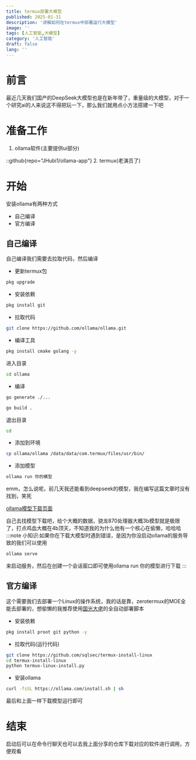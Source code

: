 ```yaml
---
title: termux部署大模型
published: 2025-01-31
description: '讲解如何在termux中部署运行大模型'
image: ''
tags: [人工智能,大模型]
category: '人工智能'
draft: false 
lang: ''
---
```

# 前言
最近几天我们国产的DeepSeek大模型也是在新年带了，重量级的大模型，对于一个研究ai的人来说这不得把玩一下，那么我们就用点小方法搭建一下吧

# 准备工作
1. ollama软件(主要提供ui部分)

::github{repo="JHubi1/ollama-app"}
2. termux(老演员了)

# 开始
安装ollama有两种方式
- 自己编译
- 官方编译

## 自己编译
自己编译我们需要去拉取代码，然后编译

- 更新termux包

```bash
pkg upgrade
```
- 安装依赖
```bash
pkg install git
```
- 拉取代码
```bash
git clone https://github.com/ollama/ollama.git
```
- 编译工具

```bash
pkg install cmake golang -y
```
进入目录
```bash
cd ollama
```
- 编译
```bash
go generate ./...

go build .
```
退出目录
```bash
cd
```
- 添加到环境
```bash
cp ollama/ollama /data/data/com.termux/files/usr/bin/
```
- 添加模型
```bash
ollama run 你的模型
```
emm，怎么说呢，前几天我还能看到deepseek的模型，我在编写这篇文章时没有找到，笑死

[ollama模型下载页面](https://ollama.org.cn/search)

自己去找模型下载吧，给个大概的数据，骁龙870处理器大概3b模型就是极限了，打点鸡血大概在4b顶天，不知道我的为什么他有一个核心在偷懒，哈哈哈
:::note
小知识:如果你在下载大模型时遇到错误，是因为你没启动ollama的服务导致的我们可以使用
```bash
ollama serve
```
来启动服务，然后在创建一个会话窗口即可使用ollama run 你的模型进行下载
:::
## 官方编译
这个需要我们去部署一个Linux的操作系统，我的话是靠，zerotermux的MOE全能去部署的，想偷懒的我推荐使用[国光大佬](https://www.sqlsec.com/2020/04/termuxlinux.html)的全自动部署脚本
- 安装依赖
```bash
pkg install proot git python -y
```
- 拉取代码(运行代码)
```bash
git clone https://github.com/sqlsec/termux-install-linux
cd termux-install-linux
python termux-linux-install.py
```
- 安装ollama
```bash
curl -fsSL https://ollama.com/install.sh | sh
```
最后和上面一样下载模型运行即可

# 结束

启动后可以在命令行聊天也可以去我上面分享的仓库下载对应的软件进行调用，方便观看